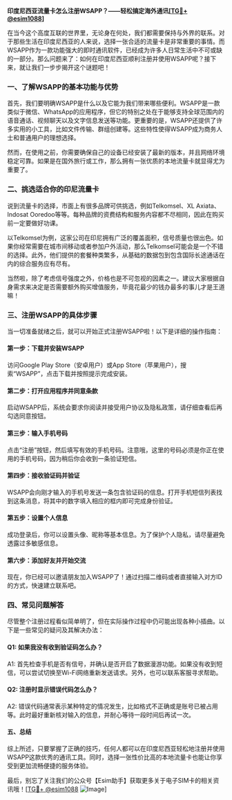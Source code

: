 **印度尼西亚流量卡怎么注册WSAPP？——轻松搞定海外通讯[[TG💪+ @esim1088](https://t.me/s/esim1088)]**

在当今这个高度互联的世界里，无论身在何处，我们都需要保持与外界的联系。对于那些生活在印度尼西亚的人来说，选择一张合适的流量卡是非常重要的事情。而WSAPP作为一款功能强大的即时通讯软件，已经成为许多人日常生活中不可或缺的一部分。那么问题来了：如何在印度尼西亚顺利注册并使用WSAPP呢？接下来，就让我们一步步揭开这个谜题吧！

### **一、了解WSAPP的基本功能与优势**

首先，我们要明确WSAPP是什么以及它能为我们带来哪些便利。WSAPP是一款类似于微信、WhatsApp的应用程序，但它的特别之处在于能够支持全球范围内的语音通话、视频聊天以及文字信息发送等功能。更重要的是，WSAPP还提供了许多实用的小工具，比如文件传输、群组创建等。这些特性使得WSAPP成为商务人士和普通用户的理想选择。

然而，在使用之前，你需要确保自己的设备已经安装了最新的版本，并且网络环境稳定可靠。如果是在国外旅行或工作，那么拥有一张优质的本地流量卡就显得尤为重要了。

### **二、挑选适合你的印尼流量卡**

说到流量卡的选择，市面上有很多品牌可供挑选，例如Telkomsel、XL Axiata、Indosat Ooredoo等等。每种品牌的资费结构和服务内容都不尽相同，因此在购买前一定要做好功课。

以Telkomsel为例，这家公司在印尼拥有广泛的覆盖面积，信号质量也很出色。如果你经常需要在城市间移动或者参加户外活动，那么Telkomsel可能会是一个不错的选择。此外，他们提供的套餐种类繁多，从基础的数据包到包含国际长途通话在内的综合服务应有尽有。

当然啦，除了考虑信号强度之外，价格也是不可忽视的因素之一。建议大家根据自身需求来决定是否需要额外购买增值服务，毕竟花最少的钱办最多的事儿才是王道嘛！

### **三、注册WSAPP的具体步骤**

当一切准备就绪之后，就可以开始正式注册WSAPP啦！以下是详细的操作指南：

#### **第一步：下载并安装WSAPP**
访问Google Play Store（安卓用户）或App Store（苹果用户），搜索“WSAPP”，点击下载并按照提示完成安装。

#### **第二步：打开应用程序并同意条款**
启动WSAPP后，系统会要求你阅读并接受用户协议及隐私政策，请仔细查看后再勾选同意按钮。

#### **第三步：输入手机号码**
点击“注册”按钮，然后填写有效的手机号码。注意哦，这里的号码必须是你正在使用的手机号码，因为稍后你会收到一条验证短信。

#### **第四步：接收验证码并验证**
WSAPP会向刚才输入的手机号发送一条包含验证码的信息。打开手机短信列表找到这条消息，将其中的数字填入相应的框内即可完成身份验证。

#### **第五步：设置个人信息**
成功登录后，你可以设置头像、昵称等基本信息。为了保护个人隐私，请尽量避免透露过多敏感信息。

#### **第六步：添加好友并开始交流**
现在，你已经可以邀请朋友加入WSAPP了！通过扫描二维码或者直接输入对方ID的方式，快速建立联系吧。

### **四、常见问题解答**

尽管整个注册过程看似简单明了，但在实际操作过程中仍可能出现各种小插曲。以下是一些常见的疑问及其解决办法：

#### **Q1: 如果我没有收到验证码怎么办？**
A1: 首先检查手机是否有信号，并确认是否开启了数据漫游功能。如果没有收到短信，可以尝试切换至Wi-Fi网络重新发送请求。另外，也可以联系客服寻求帮助。

#### **Q2: 注册时显示错误代码怎么办？**
A2: 错误代码通常表示某种特定的情况发生，比如格式不正确或是账号已被占用等。此时最好重新核对输入的信息，并耐心等待一段时间后再试一次。

#### **五、总结**

综上所述，只要掌握了正确的技巧，任何人都可以在印度尼西亚轻松地注册并使用WSAPP这款优秀的通讯工具。同时，选择一张性价比高的本地流量卡也能让你享受到更加流畅便捷的服务体验。

最后，别忘了关注我们的公众号【Esim助手】获取更多关于电子SIM卡的相关资讯哦！[[TG💪+ @esim1088](https://t.me/s/esim1088) ![Image](https://i.postimg.cc/4NQfJmqS/Snipaste-2025-05-13-00-14-12.png)]